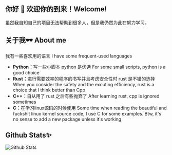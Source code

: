## 你好 🎉 欢迎你的到来！Welcome! 

虽然我自知自己的项目无法帮助到很多人，但是我仍然为此在努力学习。


## 关于我🕶 About me
<p>我有一些喜欢用的语言 I have some frequent-used languages<p>
<ul>
  <li><b>Python：</b>写一些小脚本 python 是优选 For some small scripts, python is a good choice</li>
  <li><b>Rust：</b>进行需要效率的程序的书写并且考虑安全性时 rust 是不错的选择 When you consider the safety and the excuting efficiency, rust is a choice that I think better than Cpp</li>
  <li><b>C++：</b>自从用了 rust 之后有些抛弃了 After learning rust, cpp is ignored sometimes</li>
  <li><b>C：</b>在学习linux源码的时候使用 Some time when reading the beautiful and fuckshit linux kernel source code, I use C for some examples. Btw, it's no sense to add a new package unless it's working</li>
</ul>

## Github Stats✨
![Github Stats](https://github-readme-stats.vercel.app/api?username=vintcessun&show_icons=true&theme=dark&count_private=true)
